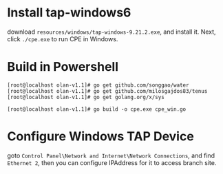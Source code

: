# Install tap-windows6

download `resources/windows/tap-windows-9.21.2.exe`, and install it. Next, click `./cpe.exe` to run CPE in Windows. 

# Build in Powershell

    [root@localhost olan-v1.1]# go get github.com/songgao/water
    [root@localhost olan-v1.1]# go get github.com/milosgajdos83/tenus
    [root@localhost olan-v1.1]# go get golang.org/x/sys
    
    [root@localhost olan-v1.1]# go build -o cpe.exe cpe_win.go

# Configure Windows TAP Device

goto `Control Panel\Network and Internet\Network Connections`, and find `Ethernet 2`, then you can configure IPAddress for it to access branch site. 


